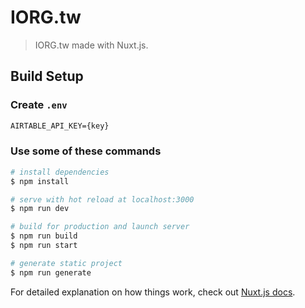 # IORG.tw

> IORG.tw made with Nuxt.js.

## Build Setup

### Create `.env`

```txt
AIRTABLE_API_KEY={key}
```

### Use some of these commands

```bash
# install dependencies
$ npm install

# serve with hot reload at localhost:3000
$ npm run dev

# build for production and launch server
$ npm run build
$ npm run start

# generate static project
$ npm run generate
```

For detailed explanation on how things work, check out [Nuxt.js docs](https://nuxtjs.org).
